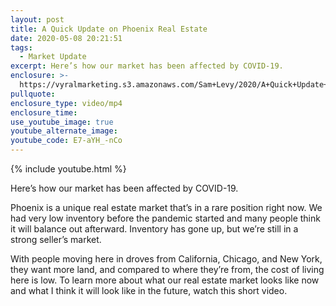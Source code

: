 ```yaml
---
layout: post
title: A Quick Update on Phoenix Real Estate
date: 2020-05-08 20:21:51
tags:
  - Market Update
excerpt: Here’s how our market has been affected by COVID-19.
enclosure: >-
  https://vyralmarketing.s3.amazonaws.com/Sam+Levy/2020/A+Quick+Update+on+Phoenix+Real+Estate.mp4
pullquote:
enclosure_type: video/mp4
enclosure_time:
use_youtube_image: true
youtube_alternate_image:
youtube_code: E7-aYH_-nCo
---
```


{% include youtube.html %}

Here’s how our market has been affected by COVID-19.

Phoenix is a unique real estate market that’s in a rare position right now. We had very low inventory before the pandemic started and many people think it will balance out afterward. Inventory has gone up, but we’re still in a strong seller’s market.

With people moving here in droves from California, Chicago, and New York, they want more land, and compared to where they’re from, the cost of living here is low. To learn more about what our real estate market looks like now and what I think it will look like in the future, watch this short video.